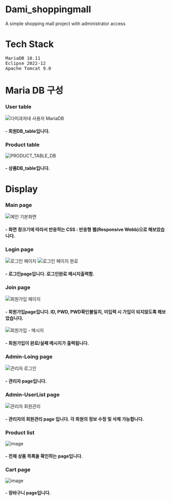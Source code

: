 # Dami_shoppingmall
A simple shopping mall project with administrator access


# Tech Stack
<pre>
MariaDB 10.11
Eclipse 2022-12
Apache Tomcat 9.0
</pre>


# Maria DB 구성
### User table
![다미과자네 사용자 MariaDB](https://user-images.githubusercontent.com/90494150/228307448-f2722ec8-ab61-4ea0-8a6b-52c045c43357.png)
#### - 회원DB_table입니다.

### Product table
![PRODUCT_TABLE_DB](https://user-images.githubusercontent.com/90494150/230825684-1311aac5-f42d-49f8-839c-b3f11cb367ac.png)
#### - 상품DB_table입니다.


# Display
### Main page
![메인 기본화면](https://user-images.githubusercontent.com/90494150/228305839-36defeae-0a1f-46f8-ada1-28789a05a406.png)
#### - 화면 창크기에 따라서 반응하는 CSS : 반응형 웹(Responsive Webb)으로 해보았습니다.


### Login page
![로그인 페이지](https://user-images.githubusercontent.com/90494150/228306288-051c59b2-861f-447d-9f90-82cbed6aa665.png)
![로그인 페이지 완료](https://user-images.githubusercontent.com/90494150/228306679-f9ec619f-e539-4afb-b905-ce7e678f3793.png)
#### - 로그인page입니다. 로그인완료 메시지출력함.


### Join page
![회원가입 페이지](https://user-images.githubusercontent.com/90494150/228306762-1bec2cec-2865-4ee5-9834-b9f551b28b8b.png)
#### - 회원가입page입니다. ID, PWD, PWD확인불일치, 미입력 시 가입이 되지않도록 해보았습니다.


![회원가입 - 메시지](https://user-images.githubusercontent.com/90494150/228307046-f90b845a-2e59-47b1-9eb5-dc1cf3fb8783.png)
#### - 회원가입이 완료/실패 메시지가 출력됩니다.


### Admin-Loing page
![관리자 로그인](https://user-images.githubusercontent.com/90494150/228307610-3c79893e-1e3e-47c5-82b2-e9f78711faef.png)
#### - 관리자 page입니다.


### Admin-UserList page
![관리자 회원관리](https://user-images.githubusercontent.com/90494150/228307800-e6176c84-1dba-4c04-8ecc-0c7123ba413e.png)
#### - 관리자의 회원관리 page 입니다. 각 회원의 정보 수정 및 삭제 가능합니다.


### Product list
![image](https://user-images.githubusercontent.com/90494150/230825482-0613de62-2e36-4515-85a5-4c0db87fb39d.png)
#### - 전체 상품 목록을 확인하는 page입니다.


### Cart page
![image](https://user-images.githubusercontent.com/90494150/231127338-8549661e-559e-435d-abf8-b50646ac0ebc.png)
#### - 장바구니 page입니다.  
